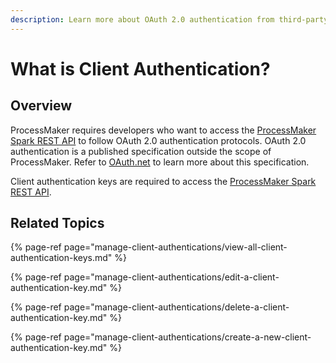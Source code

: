 ```yaml
---
description: Learn more about OAuth 2.0 authentication from third-party resources.
---
```


# What is Client Authentication?

## Overview

ProcessMaker requires developers who want to access the [ProcessMaker Spark REST API](https://develop-demo.bpm4.qa.processmaker.net/api/documentation) to follow OAuth 2.0 authentication protocols. OAuth 2.0 authentication is a published specification outside the scope of ProcessMaker. Refer to [OAuth.net](https://oauth.net/2/) to learn more about this specification.

Client authentication keys are required to access the [ProcessMaker Spark REST API](https://develop-demo.bpm4.qa.processmaker.net/api/documentation).

## Related Topics

{% page-ref page="manage-client-authentications/view-all-client-authentication-keys.md" %}

{% page-ref page="manage-client-authentications/edit-a-client-authentication-key.md" %}

{% page-ref page="manage-client-authentications/delete-a-client-authentication-key.md" %}

{% page-ref page="manage-client-authentications/create-a-new-client-authentication-key.md" %}

